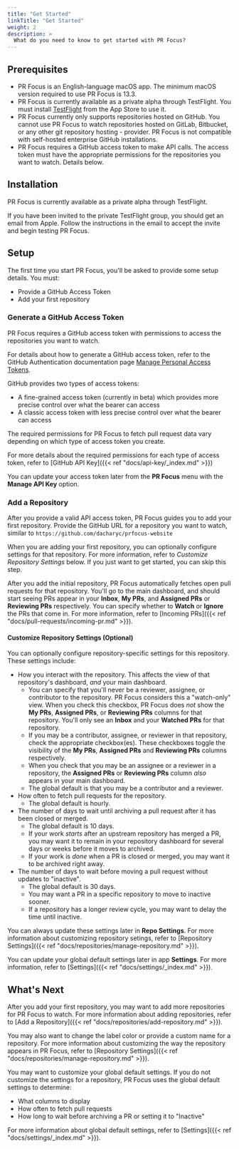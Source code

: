 ```yaml
---
title: "Get Started"
linkTitle: "Get Started"
weight: 2
description: >
  What do you need to know to get started with PR Focus?
---
```


## Prerequisites

- PR Focus is an English-language macOS app. The minimum macOS version required to use PR Focus is 13.3.
- PR Focus is currently available as a private alpha through TestFlight. You must install [TestFlight](https://apps.apple.com/us/app/testflight/id899247664) from the App Store to use it.
- PR Focus currently only supports repositories hosted on GitHub. You cannot use PR Focus to watch repositories hosted on GitLab, Bitbucket, or any other git repository hosting - provider. PR Focus is not compatible with self-hosted enterprise GitHub installations.
- PR Focus requires a GitHub access token to make API calls. The access token must have the appropriate permissions for the repositories you want to watch. Details below.

## Installation

PR Focus is currently available as a private alpha through TestFlight. 

If you have been invited to the private TestFlight group, you should get an email from Apple. Follow the instructions in the email to accept the invite and begin testing PR Focus.

## Setup

The first time you start PR Focus, you'll be asked to provide some setup details. You must:

- Provide a GitHub Access Token
- Add your first repository

### Generate a GitHub Access Token

PR Focus requires a GitHub access token with permissions to access the repositories you want to watch.

For details about how to generate a GitHub access token, refer to the GitHub Authentication documentation page [Manage Personal Access Tokens](https://docs.github.com/en/authentication/keeping-your-account-and-data-secure/managing-your-personal-access-tokens).

GitHub provides two types of access tokens:

- A fine-grained access token (currently in beta) which provides more precise control over what the bearer can access
- A classic access token with less precise control over what the bearer can access

The required permissions for PR Focus to fetch pull request data vary depending on which type of access token you create. 

For more details about the required permissions for each type of access token, refer to [GitHub API Key]({{< ref "docs/api-key/_index.md" >}})

You can update your access token later from the **PR Focus** menu with the **Manage API Key** option.

### Add a Repository

After you provide a valid API access token, PR Focus guides you to add your first repository. Provide the GitHub URL for a repository you want to watch, similar to `https://github.com/dacharyc/prfocus-website`

When you are adding your first repository, you can optionally configure settings for that repository. For more information, refer to *Customize Repository Settings* below. If you just want to get started, you can skip this step.

After you add the initial repository, PR Focus automatically fetches open pull requests for that repository. You'll go to the main dashboard, and should start seeing PRs appear in your **Inbox**, **My PRs**, and **Assigned PRs** or **Reviewing PRs** respectively. You can specify whether to **Watch** or **Ignore** the PRs that come in. For more information, refer to [Incoming PRs]({{< ref "docs/pull-requests/incoming-pr.md" >}}).

#### Customize Repository Settings (Optional)

You can optionally configure repository-specific settings for this repository. These settings include:

- How you interact with the repository. This affects the view of that repository's dashboard, *and* your main dashboard.
  - You can specify that you'll never be a reviewer, assignee, or contributor to the repository. PR Focus considers this a "watch-only" view. When you check this checkbox, PR Focus does *not* show the **My PRs**, **Assigned PRs**, or **Reviewing PRs** columns for that repository. You'll only see an **Inbox** and your **Watched PRs** for that repository.
  - If you may be a contributor, assignee, or reviewer in that repository, check the appropriate checkbox(es). These checkboxes toggle the visibility of the **My PRs**, **Assigned PRs** and **Reviewing PRs** columns respectively.
  - When you check that you may be an assignee or a reviewer in a repository, the **Assigned PRs** or **Reviewing PRs** column *also* appears in your main dashboard.
  - The global default is that you may be a contributor and a reviewer.
- How often to fetch pull requests for the repository.
  - The global default is hourly.
- The number of days to wait until archiving a pull request after it has been closed or merged. 
  - The global default is 10 days.
  - If your work *starts* after an upstream repository has merged a PR, you may want it to remain in your repository dashboard for several days or weeks before it moves to archived.
  - If your work is *done* when a PR is closed or merged, you may want it to be archived right away. 
- The number of days to wait before moving a pull request without updates to "inactive".
  - The global default is 30 days.
  - You may want a PR in a specific repository to move to inactive sooner.
  - If a repository has a longer review cycle, you may want to delay the time until inactive.

You can always update these settings later in **Repo Settings**. For more information about customizing repository setings, refer to [Repository Settings]({{< ref "docs/repositories/manage-repository.md" >}}).

You can update your global default settings later in app **Settings**. For more information, refer to [Settings]({{< ref "docs/settings/_index.md" >}}).

## What's Next

After you add your first repository, you may want to add more repositories for PR Focus to watch. For more information about adding repositories, refer to [Add a Repository]({{< ref "docs/repositories/add-repository.md" >}}).

You may also want to change the label color or provide a custom name for a repository. For more information about customizing the way the repository appears in PR Focus, refer to [Repository Settings]({{< ref "docs/repositories/manage-repository.md" >}}).

You may want to customize your global default settings. If you do not customize the settings for a repository, PR Focus uses the global default settings to determine:

- What columns to display
- How often to fetch pull requests
- How long to wait before archiving a PR or setting it to "Inactive"

For more information about global default settings, refer to [Settings]({{< ref "docs/settings/_index.md" >}}).
